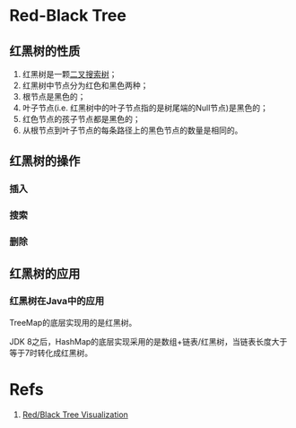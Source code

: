 # Red-Black Tree

## 红黑树的性质

1. 红黑树是一颗[二叉搜索树](../../tree/binarySearchTree/binary_search_tree.md)；
2. 红黑树中节点分为红色和黑色两种；
3. 根节点是黑色的；
4. 叶子节点(i.e. 红黑树中的叶子节点指的是树尾端的Null节点)是黑色的；
5. 红色节点的孩子节点都是黑色的；
6. 从根节点到叶子节点的每条路径上的黑色节点的数量是相同的。

## 红黑树的操作

### 插入

### 搜索

### 删除

## 红黑树的应用

### 红黑树在Java中的应用

TreeMap的底层实现用的是红黑树。

JDK 8之后，HashMap的底层实现采用的是数组+链表/红黑树，当链表长度大于等于7时转化成红黑树。

# Refs

1. [Red/Black Tree Visualization](https://www.cs.usfca.edu/~galles/visualization/RedBlack.html)